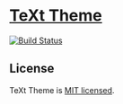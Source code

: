 # [TeXt Theme](https://github.com/kitian616/jekyll-TeXt-theme)

[![Build Status](https://travis-ci.org/ANR-COMPASS/compass.svg?branch=master)](https://travis-ci.org/ANR-COMPASS/compass)

## License

TeXt Theme is [MIT licensed](https://github.com/kitian616/jekyll-TeXt-theme/blob/master/LICENSE).
